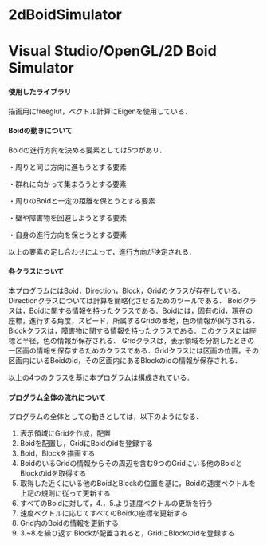 # 2dBoidSimulator
Visual Studio/OpenGL/2D Boid Simulator
========================================================================

#### 使用したライブラリ
描画用にfreeglut，ベクトル計算にEigenを使用している．

#### Boidの動きについて
Boidの進行方向を決める要素としては5つがあリ．

・周りと同じ方向に進もうとする要素

・群れに向かって集まろうとする要素

・周りのBoidと一定の距離を保とうとする要素

・壁や障害物を回避しようとする要素

・自身の進行方向を保とうとする要素

以上の要素の足し合わせによって，進行方向が決定される．

#### 各クラスについて
本プログラムにはBoid，Direction，Block，Gridのクラスが存在している．
Directionクラスについては計算を簡略化させるためのツールである．
Boidクラスは，Boidに関する情報を持ったクラスである．Boidには，固有のid，現在の座標，進行する角度，スピード，所属するGridの番地，色の情報が保存される．
Blockクラスは，障害物に関する情報を持ったクラスである．このクラスには座標と半径，色の情報が保存される．
Gridクラスは，表示領域を分割したときの一区画の情報を保存するためのクラスである．Gridクラスには区画の位置，その区画内にいるBoidのid，その区画内にあるBlockのidの情報が保存される．

以上の4つのクラスを基に本プログラムは構成されている．

#### プログラム全体の流れについて
プログラムの全体としての動きとしては，以下のようになる．
1.	表示領域にGridを作成，配置
2.	Boidを配置し，GridにBoidのidを登録する
3.	Boid，Blockを描画する
4.	BoidのいるGridの情報からその周辺を含む9つのGridにいる他のBoidとBlockのidを取得する
5.	取得した近くにいる他のBoidとBlockの位置を基に，Boidの速度ベクトルを上記の規則に従って更新する
6.	すべてのBoidに対して，4.，5.より速度ベクトルの更新を行う
7.	速度ベクトルに応じてすべてのBoidの座標を更新する
8.	Grid内のBoidの情報を更新する
9.	3.~8.を繰り返す
Blockが配置されると，GridにBlockのidを登録する
